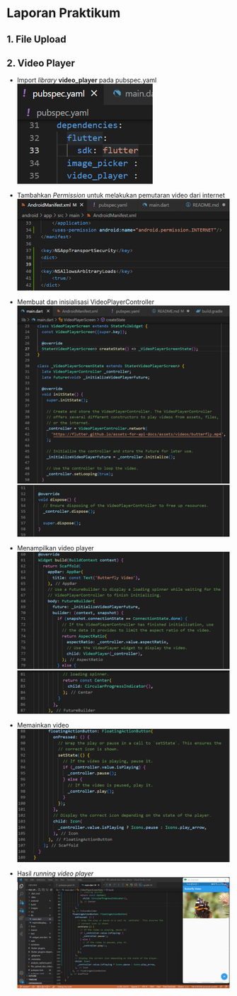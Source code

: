 # Laporan Praktikum

## 1. File Upload

## 2. Video Player
- Import _library_ **video_player** pada pubspec.yaml<br>
![screenshot](images/import_library_video_player.png)

- Tambahkan _Permission_ untuk melakukan pemutaran video dari internet<br>
![screenshot](images/menambahkan_permission.png)

- Membuat dan inisialisasi VideoPlayerController<br>
![screenshot](images/inisialisasi_videoplayercontroller.png)
![screenshot](images/inisialisasi_videoplayercontroller(2).png)

- Menampilkan video player
![screenshot](images/menampilkan_video_player.png)
![screenshot](images/menampilkan_video_player(2).png)

- Memainkan video
![screenshot](images/memainkan_video.png)

- Hasil _running video player_ 
![screenshot](images/video_player.png)